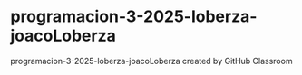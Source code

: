 # programacion-3-2025-loberza-joacoLoberza
programacion-3-2025-loberza-joacoLoberza created by GitHub Classroom
